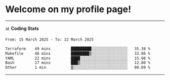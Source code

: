 # Welcome on my profile page!
<!-- print(("dralla"[::-1]+"s").capitalize()) -->

<!-- ---
👨🏻‍💻 **Busy With**
* Learning new Skills.
* Building small Projects.
* Being helpful. -->

---
📊 **Coding Stats**
<!--START_SECTION:waka-->

```txt
From: 15 March 2025 - To: 22 March 2025

Terraform    49 mins         █████████░░░░░░░░░░░░░░░░   35.38 %
Makefile     46 mins         ████████▒░░░░░░░░░░░░░░░░   33.86 %
YAML         22 mins         ████░░░░░░░░░░░░░░░░░░░░░   15.98 %
Bash         17 mins         ███▒░░░░░░░░░░░░░░░░░░░░░   12.80 %
Other        1 min           ▒░░░░░░░░░░░░░░░░░░░░░░░░   00.89 %
```

<!--END_SECTION:waka-->
---
